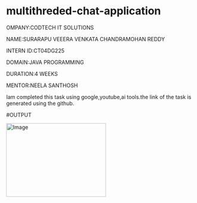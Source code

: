 # multithreded-chat-application

OMPANY:CODTECH IT SOLUTIONS

NAME:SURARAPU VEEERA VENKATA CHANDRAMOHAN REDDY

INTERN ID:CT04DG225

DOMAIN:JAVA PROGRAMMING

DURATION:4 WEEKS

MENTOR:NEELA SANTHOSH

Iam completed this task using google,youtube,ai tools.the link of the task is generated using the github.

#OUTPUT

<img width="267" height="197" alt="Image" src="https://github.com/user-attachments/assets/f529506d-7058-47de-b0eb-a69e28b1ef8b" />

<!-- Uploading "Screenshot 2025-07-08 071658.png"... -->
